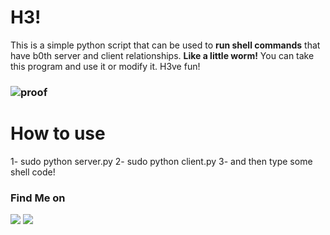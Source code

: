 # H3! 
This is a simple python script that can be used to **run shell commands** that have b0th server and client relationships.
**Like a little worm!** You can take this program and use it or modify it. H3ve fun!


### ![proof](https://github.com/user-attachments/assets/4efd10fb-02f3-47f1-a9c2-14f163d93c12)

# How to use

1- sudo python server.py
2- sudo python client.py
3- and then type some shell code!

### Find Me on
<a href="https://linktr.ee/Mass4cre_P0int" target="_blank"><img src="https://img.shields.io/badge/Socials-grey?style=for-the-badge&logo=linktree"></a>
<a href="https://github.com/ruaorj" target="_blank"><img src="https://img.shields.io/badge/Github-blue?style=for-the-badge&logo=github"></a>



